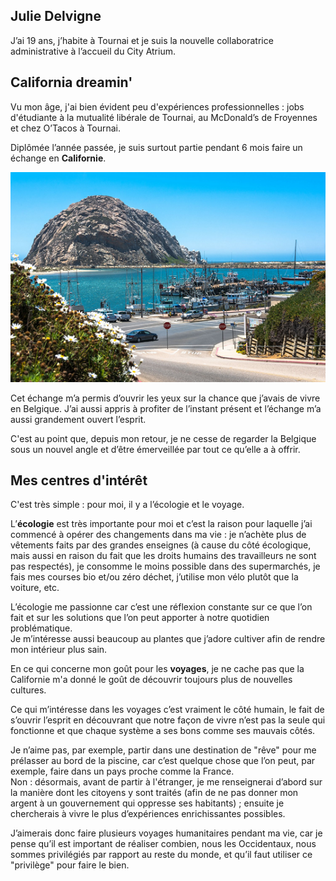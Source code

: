 <link rel="stylesheet" href="S2.css">
<link rel="stylesheet" href="foghorn2.css">

## Julie Delvigne 

J’ai 19 ans, j’habite à Tournai et je suis la nouvelle collaboratrice administrative à l’accueil du City Atrium. 

## California dreamin'

Vu mon âge, j'ai bien évident peu d'expériences professionnelles : jobs d'étudiante à la mutualité libérale de Tournai, au McDonald’s de Froyennes et chez O’Tacos à Tournai.

Diplômée l’année passée, je suis surtout partie pendant 6 mois faire un échange en **Californie**. 

![](Morro_Bay.png)

Cet échange m’a permis d’ouvrir les yeux sur la chance que j’avais de vivre en Belgique. J’ai aussi appris à profiter de l’instant présent et l’échange m’a aussi grandement ouvert l’esprit. 

C'est au point que, depuis mon retour, je ne cesse de regarder la Belgique sous un nouvel angle et d’être émerveillée par tout ce qu’elle a à offrir. 

## Mes centres d'intérêt

C'est très simple : pour moi, il y a l’écologie et le voyage. 

L’**écologie** est très importante pour moi et c’est la raison pour laquelle j’ai commencé à opérer des changements dans ma vie : je n’achète plus de vêtements faits par des grandes enseignes (à cause du côté écologique, mais aussi en raison du fait que les droits humains des travailleurs ne sont pas respectés), je consomme le moins possible dans des supermarchés, je fais mes courses bio et/ou zéro déchet, j’utilise mon vélo plutôt que la voiture, etc.  

L’écologie me passionne car c’est une réflexion constante sur ce que l’on fait et sur les solutions que l’on peut apporter à notre quotidien problématique.  
Je m’intéresse aussi beaucoup au plantes que j’adore cultiver afin de rendre mon intérieur plus sain.

En ce qui concerne mon goût pour les **voyages**, je ne cache pas que la Californie m'a donné le goût de découvrir toujours plus de nouvelles cultures.  

Ce qui m’intéresse dans les voyages c’est vraiment le côté humain, le fait de s’ouvrir l’esprit en découvrant que notre façon de vivre n’est pas la seule qui fonctionne et que chaque système a ses bons comme ses mauvais côtés.  

Je n’aime pas, par exemple, partir dans une destination de "rêve" pour me prélasser au bord de la piscine, car c’est quelque chose que l’on peut, par exemple, faire dans un pays proche comme la France.  
Non : désormais, avant de partir à l'étranger, je me renseignerai d’abord sur la manière  dont les citoyens y sont traités (afin de ne pas donner mon argent à un gouvernement qui oppresse ses habitants) ; ensuite je chercherais à vivre le plus d’expériences enrichissantes possibles.  

J’aimerais donc faire plusieurs voyages humanitaires pendant ma vie, car je pense qu’il est important de réaliser combien, nous les Occidentaux, nous sommes privilégiés par rapport au reste du monde, et qu’il faut utiliser ce "privilège" pour faire le bien.

